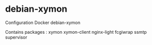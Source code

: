 # debian-xymon
Configuration Docker debian-xymon

Contains packages :
	xymon
	xymon-client
	nginx-light
	fcgiwrap
	ssmtp
	supervisor
